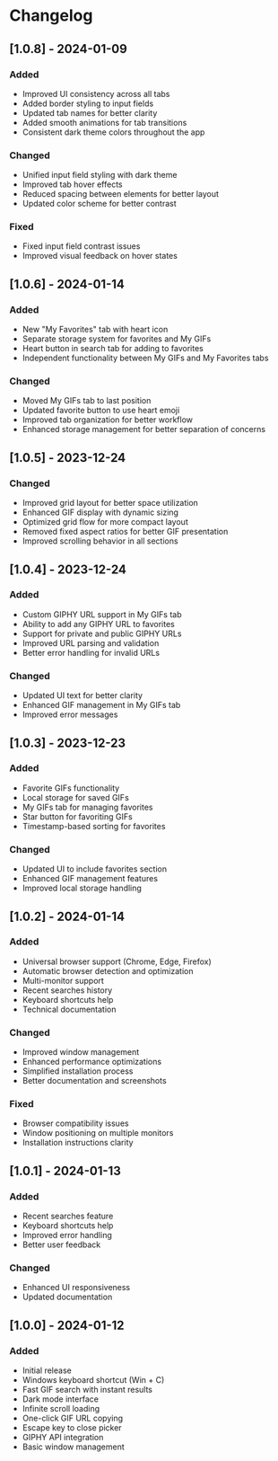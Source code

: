 # Changelog

## [1.0.8] - 2024-01-09

### Added
- Improved UI consistency across all tabs
- Added border styling to input fields
- Updated tab names for better clarity
- Added smooth animations for tab transitions
- Consistent dark theme colors throughout the app

### Changed
- Unified input field styling with dark theme
- Improved tab hover effects
- Reduced spacing between elements for better layout
- Updated color scheme for better contrast

### Fixed
- Fixed input field contrast issues
- Improved visual feedback on hover states

## [1.0.6] - 2024-01-14
### Added
- New "My Favorites" tab with heart icon
- Separate storage system for favorites and My GIFs
- Heart button in search tab for adding to favorites
- Independent functionality between My GIFs and My Favorites tabs

### Changed
- Moved My GIFs tab to last position
- Updated favorite button to use heart emoji
- Improved tab organization for better workflow
- Enhanced storage management for better separation of concerns

## [1.0.5] - 2023-12-24
### Changed
- Improved grid layout for better space utilization
- Enhanced GIF display with dynamic sizing
- Optimized grid flow for more compact layout
- Removed fixed aspect ratios for better GIF presentation
- Improved scrolling behavior in all sections

## [1.0.4] - 2023-12-24
### Added
- Custom GIPHY URL support in My GIFs tab
- Ability to add any GIPHY URL to favorites
- Support for private and public GIPHY URLs
- Improved URL parsing and validation
- Better error handling for invalid URLs

### Changed
- Updated UI text for better clarity
- Enhanced GIF management in My GIFs tab
- Improved error messages

## [1.0.3] - 2023-12-23
### Added
- Favorite GIFs functionality
- Local storage for saved GIFs
- My GIFs tab for managing favorites
- Star button for favoriting GIFs
- Timestamp-based sorting for favorites

### Changed
- Updated UI to include favorites section
- Enhanced GIF management features
- Improved local storage handling

## [1.0.2] - 2024-01-14
### Added
- Universal browser support (Chrome, Edge, Firefox)
- Automatic browser detection and optimization
- Multi-monitor support
- Recent searches history
- Keyboard shortcuts help
- Technical documentation

### Changed
- Improved window management
- Enhanced performance optimizations
- Simplified installation process
- Better documentation and screenshots

### Fixed
- Browser compatibility issues
- Window positioning on multiple monitors
- Installation instructions clarity

## [1.0.1] - 2024-01-13
### Added
- Recent searches feature
- Keyboard shortcuts help
- Improved error handling
- Better user feedback

### Changed
- Enhanced UI responsiveness
- Updated documentation

## [1.0.0] - 2024-01-12
### Added
- Initial release
- Windows keyboard shortcut (Win + C)
- Fast GIF search with instant results
- Dark mode interface
- Infinite scroll loading
- One-click GIF URL copying
- Escape key to close picker
- GIPHY API integration
- Basic window management